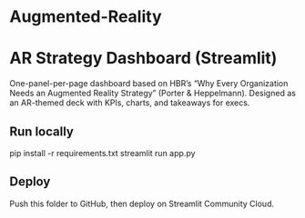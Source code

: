 # Augmented-Reality
# AR Strategy Dashboard (Streamlit)

One-panel-per-page dashboard based on HBR’s “Why Every Organization Needs an Augmented Reality Strategy” (Porter & Heppelmann). 
Designed as an AR-themed deck with KPIs, charts, and takeaways for execs.

## Run locally
pip install -r requirements.txt
streamlit run app.py

## Deploy
Push this folder to GitHub, then deploy on Streamlit Community Cloud.

